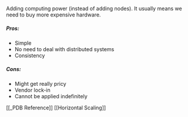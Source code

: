Adding computing power (instead of adding nodes). It usually means we need to buy more expensive hardware.
##### Pros:
- Simple
- No need to deal with distributed systems
- Consistency
##### Cons:
- Might get really pricy
- Vendor lock-in
- Cannot be applied indefinitely

[[_PDB Reference]]
[[Horizontal Scaling]]